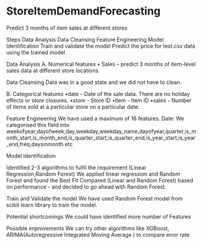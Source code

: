 

# StoreItemDemandForecasting
Predict 3 months of item sales at different stores

Steps
Data Analysis
Data Cleansing
Feature Engineering
Model Identification
Train and validate the model
Predict the price for test.csv data using the trained model

Data Analysis
A.	Numerical features
•	Sales – predict 3 months of item-level sales data at different store locations 

Data Cleansing
Data was in a good state and we did not have to clean.

B.	Categorical features
•date - Date of the sale data. There are no holiday effects or store closures.
•store - Store ID
•item - Item ID
•sales - Number of items sold at a particular store on a particular date.

Feature Engineering
We have used a maximum of 16 features.
Date: We categorised  this field into weekofyear,dayofweek,day,weekday,weekday_name,dayofyear,quarter,is_month_start,is_month_end,is_quarter_start,is_quarter_end,is_year_start,is_year_end,freq,daysinmonth etc 

Model Identification

Identified 2-3 algorithms to fulfil the requirement (Linear Regression,Random Forest)
We applied linear regression and Random Forest and found the Best Fit 
Compared (Linear and Random Forest) based on performance - and decided to go ahead with Random Forest.

Train and Validate the model
We have used Random Forest model from scikit learn library to train the model.

Potential shortcomings
We could have identified more number of Features

Possible improvements
We can try other algorithms like XGBoost, ARIMA(Autoregressive Integrated Moving Average ) to compare error rate
